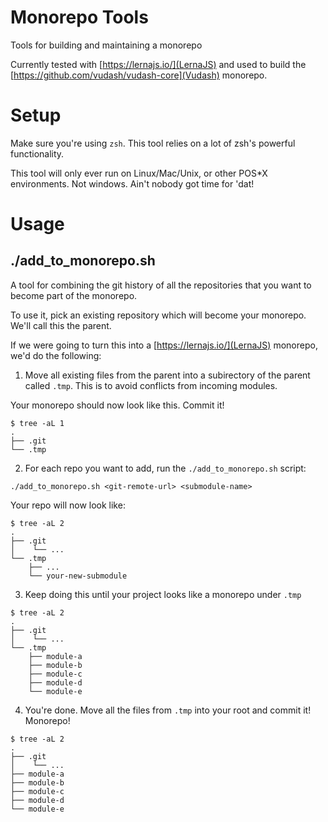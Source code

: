 # Monorepo Tools
Tools for building and maintaining a monorepo

Currently tested with [https://lernajs.io/](LernaJS) and used to build the [https://github.com/vudash/vudash-core](Vudash) monorepo.

# Setup

Make sure you're using `zsh`. This tool relies on a lot of zsh's powerful functionality.

This tool will only ever run on Linux/Mac/Unix, or other POS*X environments. Not windows. Ain't nobody got time for 'dat!

# Usage

## ./add_to_monorepo.sh

A tool for combining the git history of all the repositories that you want to become part of the monorepo.

To use it, pick an existing repository which will become your monorepo. We'll call this the parent.

If we were going to turn this into a [https://lernajs.io/](LernaJS) monorepo, we'd do the following:

 1. Move all existing files from the parent into a subirectory of the parent called `.tmp`. This is to avoid conflicts from incoming modules.

 Your monorepo should now look like this. Commit it!

  ```
  $ tree -aL 1
  .
  ├── .git
  └── .tmp
  ```

 2. For each repo you want to add, run the `./add_to_monorepo.sh` script:

 `./add_to_monorepo.sh <git-remote-url> <submodule-name>`

 Your repo will now look like:

  ```
  $ tree -aL 2
  .
  ├── .git
  │    └── ...
  └── .tmp
      ├── ...
      └── your-new-submodule
  ```

 3. Keep doing this until your project looks like a monorepo under `.tmp`

  ```
  $ tree -aL 2
  .
  ├── .git
  │    └── ...
  └── .tmp
      ├── module-a
      ├── module-b
      ├── module-c
      ├── module-d
      └── module-e
  ```

 4. You're done. Move all the files from `.tmp` into your root and commit it! Monorepo!

   ```
  $ tree -aL 2
  .
  ├── .git
  │    └── ...
  ├── module-a
  ├── module-b
  ├── module-c
  ├── module-d
  └── module-e
  ```
